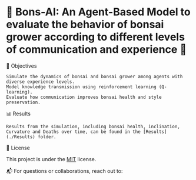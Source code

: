 <h1> 🌱 Bons-AI: An Agent-Based Model to evaluate the behavior of bonsai grower according to different levels of communication and experience 🌱 </h1>

🎯 Objectives

    Simulate the dynamics of bonsai and bonsai grower among agents with diverse experience levels.
    Model knowledge transmission using reinforcement learning (Q-learning).
    Evaluate how communication improves bonsai health and style preservation.

📊 Results

    Results from the simulation, including bonsai health, inclination, Curvature and Deaths over time, can be found in the [Results](./Results) folder.

📝 License

This project is under the [MIT](./LICENSE) license.

📬 For questions or collaborations, reach out to:
